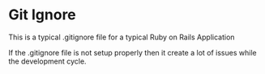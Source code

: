 Git Ignore
=========

This is a typical .gitignore file for a typical Ruby on Rails Application

If the .gitignore file is not setup properly then it create a lot of issues while the development cycle. 

